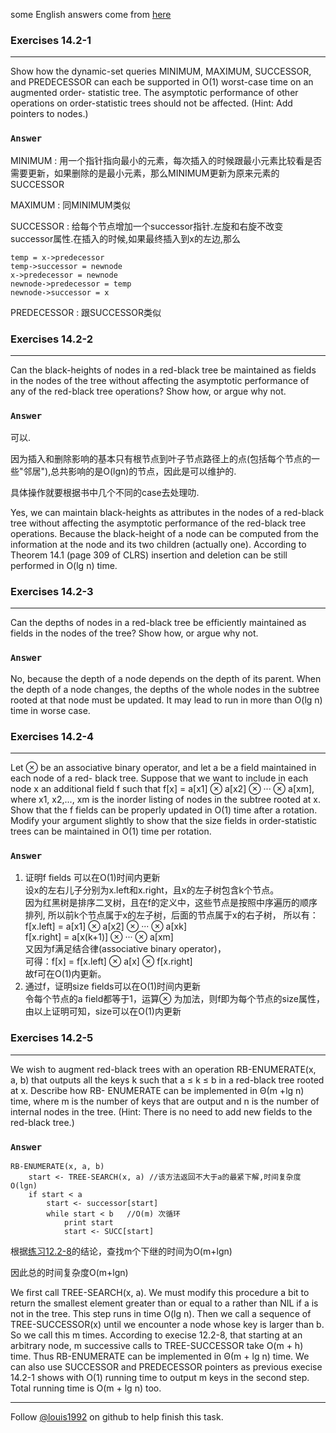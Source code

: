 some English answers come from [here](http://ripcrixalis.blog.com/2011/02/08/clrs-14-2-how-to-augment-a-data-structure/)

### Exercises 14.2-1
***
Show how the dynamic-set queries MINIMUM, MAXIMUM, SUCCESSOR, and PREDECESSOR can each be supported in O(1) worst-case time on an augmented order- statistic tree. The asymptotic performance of other operations on order-statistic trees should not be affected. (Hint: Add pointers to nodes.)


### `Answer`
MINIMUM : 用一个指针指向最小的元素，每次插入的时候跟最小元素比较看是否需要更新，如果删除的是最小元素，那么MINIMUM更新为原来元素的SUCCESSOR

MAXIMUM : 同MINIMUM类似

SUCCESSOR : 给每个节点增加一个successor指针.左旋和右旋不改变successor属性.在插入的时候,如果最终插入到x的左边,那么 

	temp = x->predecessor
	temp->successor = newnode
	x->predecessor = newnode
	newnode->predecessor = temp
	newnode->successor = x
	
PREDECESSOR : 跟SUCCESSOR类似

### Exercises 14.2-2
***
Can the black-heights of nodes in a red-black tree be maintained as fields in the nodes of the tree without affecting the asymptotic performance of any of the red-black tree operations? Show how, or argue why not.

### `Answer`
可以.

因为插入和删除影响的基本只有根节点到叶子节点路径上的点(包括每个节点的一些"邻居"),总共影响的是O(lgn)的节点，因此是可以维护的.

具体操作就要根据书中几个不同的case去处理叻.

Yes, we can maintain black-heights as attributes in the nodes of a red-black tree without affecting the asymptotic performance of the red-black tree operations. Because the black-height of a node can be computed from the information at the node and its two children (actually one). According to Theorem 14.1 (page 309 of CLRS) insertion and deletion can be still performed in O(lg n) time.

### Exercises 14.2-3
***
Can the depths of nodes in a red-black tree be efficiently maintained as fields in the nodes of the tree? Show how, or argue why not.


### `Answer`
No, because the depth of a node depends on the depth of its parent. When the depth of a node changes, the depths of the whole nodes in the subtree rooted at that node must be updated. It may lead to run in more than O(lg n) time in worse case.
				

### Exercises 14.2-4
***
Let ⊗ be an associative binary operator, and let a be a field maintained in each node of a red-
black tree. Suppose that we want to include in each node x an additional field f such that f[x] =
a[x1] ⊗ a[x2] ⊗ ··· ⊗ a[xm], where x1, x2,..., xm is the inorder listing of nodes in the subtree rooted at x. Show that the f fields can be properly updated in O(1) time after a rotation. Modify your argument slightly to show that the size fields in order-statistic trees can be maintained in O(1) time per rotation.


### `Answer`

1. 证明f fields 可以在O(1)时间内更新  
   设x的左右儿子分别为x.left和x.right，且x的左子树包含k个节点。  
   因为红黑树是排序二叉树，且在f的定义中，这些节点是按照中序遍历的顺序排列,    所以前k个节点属于x的左子树，后面的节点属于x的右子树， 所以有：  
   f[x.left]  = a[x1] ⊗ a[x2] ⊗ ··· ⊗ a[xk]  
   f[x.right] = a[x(k+1)] ⊗  ··· ⊗ a[xm]     
   又因为f满足结合律(associative binary operator)，  
   可得：f[x] = f[x.left] ⊗  a[x] ⊗  f[x.right]   
   故f可在O(1)内更新。
2. 通过f，证明size fields可以在O(1)时间内更新  
   令每个节点的a field都等于1，运算⊗ 为加法，则f即为每个节点的size属性，由以上证明可知，size可以在O(1)内更新
			
			
### Exercises 14.2-5
***
We wish to augment red-black trees with an operation RB-ENUMERATE(x, a, b) that outputs all the keys k such that a ≤ k ≤ b in a red-black tree rooted at x. Describe how RB- ENUMERATE can be implemented in Θ(m +lg n) time, where m is the number of keys that are output and n is the number of internal nodes in the tree. (Hint: There is no need to add new fields to the red-black tree.)


### `Answer`

	RB-ENUMERATE(x, a, b)
		start <- TREE-SEARCH(x, a) //该方法返回不大于a的最紧下解,时间复杂度O(lgn)
		if start < a
			start <- successor[start]
			while start < b   //O(m) 次循环
				print start
				start <- SUCC[start]

根据[练习12.2-8](https://github.com/gzc/CLRS/blob/master/C12-Binary-Search-Trees/12.2.md#exercises-122-8)的结论，查找m个下继的时间为O(m+lgn)
				
因此总的时间复杂度O(m+lgn)

We first call TREE-SEARCH(x, a). We must modify this procedure a bit to return the smallest element greater than or equal to a rather than NIL if a is not in the tree. This step runs in time O(lg n). Then we call a sequence of TREE-SUCCESSOR(x) until we encounter a node whose key is larger than b. So we call this m times. According to execise 12.2-8, that starting at an arbitrary node, m successive calls to TREE-SUCCESSOR take O(m + h) time. Thus RB-ENUMERATE can be implemented in Θ(m + lg n) time. We can also use SUCCESSOR and PREDECESSOR pointers as previous execise 14.2-1 shows with O(1) running time to output m keys in the second step. Total running time is O(m + lg n) too.


***
Follow [@louis1992](https://github.com/gzc) on github to help finish this task.

